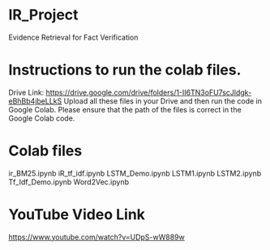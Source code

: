 # IR_Project
Evidence Retrieval for Fact Verification

# Instructions to run the colab files.
Drive Link: https://drive.google.com/drive/folders/1-II6TN3oFU7scJldgk-eBhBb4jbeLLkS
Upload all these files in your Drive and then run the code in Google Colab.
Please ensure that the path of the files is correct in the Google Colab code.

# Colab files
ir_BM25.ipynb
iR_tf_idf.ipynb
LSTM_Demo.ipynb
LSTM1.ipynb
LSTM2.ipynb
Tf_Idf_Demo.ipynb
Word2Vec.ipynb

# YouTube Video Link
https://www.youtube.com/watch?v=UDpS-wW889w

